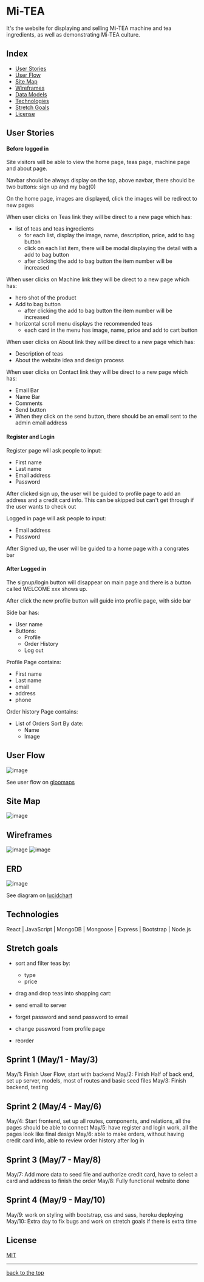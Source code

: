 # Mi-TEA

It's the website for displaying and selling Mi-TEA machine and tea ingredients, as well as demonstrating Mi-TEA culture.

## Index

* [User Stories](#User-Stories)
* [User Flow](#User-Flow)
* [Site Map](#Site-Map)
* [Wireframes](#Wireframes)
* [Data Models](#Data-Models)
* [Technologies](#Technologies)
* [Stretch Goals](#Stretch-Goals)
* [License](#License)

## User Stories

#### Before logged in

Site visitors will be able to view the home page, teas page, machine page and about page.

Navbar should be always display on the top, above navbar, there should be two buttons: sign up and my bag(0)

On the home page, images are displayed, click the images will be redirect to new pages

When user clicks on Teas link they will be direct to a new page which has:
* list of teas and teas ingredients
	* for each list, display the image, name, description, price, add to bag button
	* click on each list item, there will be modal displaying the detail with a add to bag button
	* after clicking the add to bag button the item number will be increased

When user clicks on Machine link they will be direct to a new page which has:
* hero shot of the product
* Add to bag button
	* after clicking the add to bag button the item number will be increased
* horizontal scroll menu displays the recommended teas
	* each card in the menu has image, name, price and add to cart button

When user clicks on About link they will be direct to a new page which has:
* Description of teas
* About the website idea and design process

When user clicks on Contact link they will be direct to a new page which has:
* Email Bar
* Name Bar
* Comments
* Send button
* When they click on the send button, there should be an email sent to the admin email address

#### Register and Login

Register page will ask people to input:
* First name
* Last name
* Email address
* Password

After clicked sign up, the user will be guided to profile page to add an address and a credit card info. This can be skipped but can't get through if the user wants to check out

Logged in page will ask people to input:
* Email address
* Password

After Signed up, the user will be guided to a home page with a congrates bar

#### After Logged in

The signup/login button will disappear on main page and there is a button called WELCOME xxx shows up.

After click the new profile button will guide into profile page, with side bar

Side bar has:
* User name
* Buttons:
	* Profile
	* Order History
	* Log out

Profile Page contains:
* First name
* Last name
* email
* address
* phone

Order history Page contains:
* List of Orders Sort By date:
	* Name
	* Image

## User Flow

![image](public/img/readme/gloomap_1e295fa1.png)

See user flow on [gloomaps](https://www.gloomaps.com/wgvkaMos6a)

## Site Map

![image](public/img/readme/Sitemap_final.jpg)

## Wireframes

![image](wireframe-1.jpg)
![image](wireframe-2.jpg)

## ERD

![image](ERD.png)

See diagram on [lucidchart](https://www.lucidchart.com/documents/edit/8d9d18ec-54b3-4bc3-ab24-380faaaca28d/0_0?beaconFlowId=FFDEBD6337ECD4BF)

## Technologies

React | JavaScript | MongoDB | Mongoose | Express | Bootstrap | Node.js

## Stretch goals

* sort and filter teas by: 
	* type
	* price
	
* drag and drop teas into shopping cart:
	
* send email to server

* forget password and send password to email

* change password from profile page

* reorder

## Sprint 1 (May/1 - May/3)
May/1: Finish User Flow, start with backend
May/2: Finish Half of back end, set up server, models, most of routes and basic seed files
May/3: Finish backend, testing

## Sprint 2 (May/4 - May/6)
May/4: Start frontend, set up all routes, components, and relations, all the pages should be able to connect
May/5: have register and login work, all the pages look  like final design
May/6: able to make orders, without having credit card info, able to review order history after log in

## Sprint 3 (May/7 - May/8)
May/7: Add more data to seed file and authorize credit card, have to select a card and address to finish the order
May/8: Fully functional website done

## Sprint 4 (May/9 - May/10)
May/9: work on styling with bootstrap, css and sass, heroku deploying
May/10: Extra day to fix bugs and work on stretch goals if there is extra time


## License
[MIT](https://choosealicense.com/licenses/mit/)

---
[back to the top](#Mi-TEA)
